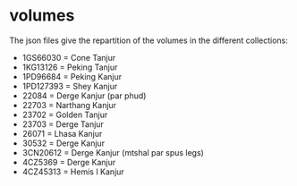 # volumes

The json files give the repartition of the volumes in the different collections:

- 1GS66030 = Cone Tanjur
- 1KG13126 = Peking Tanjur
- 1PD96684 = Peking Kanjur
- 1PD127393 = Shey Kanjur
- 22084 = Derge Kanjur (par phud)
- 22703 = Narthang Kanjur
- 23702 = Golden Tanjur
- 23703 = Derge Tanjur
- 26071 = Lhasa Kanjur
- 30532 = Derge Kanjur
- 3CN20612 = Derge Kanjur (mtshal par spus legs)
- 4CZ5369 = Derge Kanjur
- 4CZ45313 = Hemis I Kanjur
